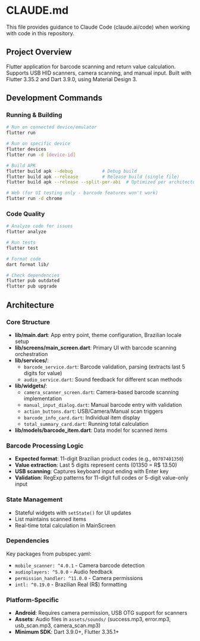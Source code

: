 # CLAUDE.md

This file provides guidance to Claude Code (claude.ai/code) when working with code in this
repository.

## Project Overview

Flutter application for barcode scanning and return value calculation. Supports USB HID scanners,
camera scanning, and manual input. Built with Flutter 3.35.2 and Dart 3.9.0, using Material Design
3.

## Development Commands

### Running & Building

```bash
# Run on connected device/emulator
flutter run

# Run on specific device
flutter devices
flutter run -d [device-id]

# Build APK
flutter build apk --debug           # Debug build
flutter build apk --release         # Release build (single file)
flutter build apk --release --split-per-abi  # Optimized per architecture

# Web (for UI testing only - barcode features won't work)
flutter run -d chrome
```

### Code Quality

```bash
# Analyze code for issues
flutter analyze

# Run tests
flutter test

# Format code
dart format lib/

# Check dependencies
flutter pub outdated
flutter pub upgrade
```

## Architecture

### Core Structure

- **lib/main.dart**: App entry point, theme configuration, Brazilian locale setup
- **lib/screens/main_screen.dart**: Primary UI with barcode scanning orchestration
- **lib/services/**:
    - `barcode_service.dart`: Barcode validation, parsing (extracts last 5 digits for value)
    - `audio_service.dart`: Sound feedback for different scan methods
- **lib/widgets/**:
    - `camera_scanner_screen.dart`: Camera-based barcode scanning implementation
    - `manual_input_dialog.dart`: Manual barcode entry with validation
    - `action_buttons.dart`: USB/Camera/Manual scan triggers
    - `barcode_info_card.dart`: Individual item display
    - `total_summary_card.dart`: Running total calculation
- **lib/models/barcode_item.dart**: Data model for scanned items

### Barcode Processing Logic

- **Expected format**: 11-digit Brazilian product codes (e.g., `00707401350`)
- **Value extraction**: Last 5 digits represent cents (01350 = R$ 13.50)
- **USB scanning**: Captures keyboard input ending with Enter key
- **Validation**: RegExp patterns for 11-digit full codes or 5-digit value-only input

### State Management

- Stateful widgets with `setState()` for UI updates
- List<BarcodeItem> maintains scanned items
- Real-time total calculation in MainScreen

### Dependencies

Key packages from pubspec.yaml:

- `mobile_scanner: ^4.0.1` - Camera barcode detection
- `audioplayers: ^5.0.0` - Audio feedback
- `permission_handler: ^11.0.0` - Camera permissions
- `intl: ^0.19.0` - Brazilian Real (R$) formatting

### Platform-Specific

- **Android**: Requires camera permission, USB OTG support for scanners
- **Assets**: Audio files in `assets/sounds/` (success.mp3, error.mp3, usb_scan.mp3,
  camera_scan.mp3)
- **Minimum SDK**: Dart 3.9.0+, Flutter 3.35.1+